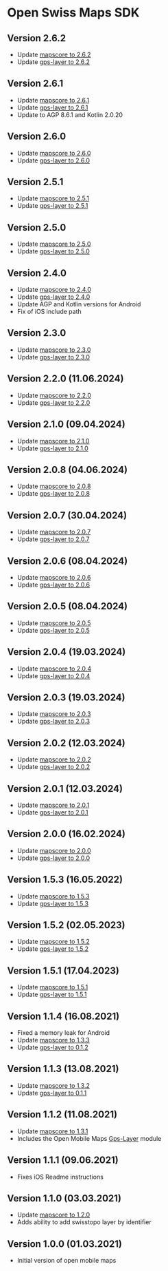 # Open Swiss Maps SDK

## Version 2.6.2
- Update [mapscore to 2.6.2](https://github.com/openmobilemaps/maps-core/releases/tag/2.6.2)
- Update [gps-layer to 2.6.2](https://github.com/openmobilemaps/layer-gps/releases/tag/2.6.2)

## Version 2.6.1
- Update [mapscore to 2.6.1](https://github.com/openmobilemaps/maps-core/releases/tag/2.6.1)
- Update [gps-layer to 2.6.1](https://github.com/openmobilemaps/layer-gps/releases/tag/2.6.1)
- Update to AGP 8.6.1 and Kotlin 2.0.20

## Version 2.6.0
- Update [mapscore to 2.6.0](https://github.com/openmobilemaps/maps-core/releases/tag/2.6.0)
- Update [gps-layer to 2.6.0](https://github.com/openmobilemaps/layer-gps/releases/tag/2.6.0)

## Version 2.5.1
- Update [mapscore to 2.5.1](https://github.com/openmobilemaps/maps-core/releases/tag/2.5.1)
- Update [gps-layer to 2.5.1](https://github.com/openmobilemaps/layer-gps/releases/tag/2.5.1)

## Version 2.5.0
- Update [mapscore to 2.5.0](https://github.com/openmobilemaps/maps-core/releases/tag/2.5.0)
- Update [gps-layer to 2.5.0](https://github.com/openmobilemaps/layer-gps/releases/tag/2.5.0)

## Version 2.4.0
- Update [mapscore to 2.4.0](https://github.com/openmobilemaps/maps-core/releases/tag/2.4.0)
- Update [gps-layer to 2.4.0](https://github.com/openmobilemaps/layer-gps/releases/tag/2.4.0)
- Update AGP and Kotlin versions for Android
- Fix of iOS include path

## Version 2.3.0
- Update [mapscore to 2.3.0](https://github.com/openmobilemaps/maps-core/releases/tag/2.3.0)
- Update [gps-layer to 2.3.0](https://github.com/openmobilemaps/layer-gps/releases/tag/2.3.0)

## Version 2.2.0 (11.06.2024)
- Update [mapscore to 2.2.0](https://github.com/openmobilemaps/maps-core/releases/tag/2.2.0)
- Update [gps-layer to 2.2.0](https://github.com/openmobilemaps/layer-gps/releases/tag/2.2.0)

## Version 2.1.0 (09.04.2024)
- Update [mapscore to 2.1.0](https://github.com/openmobilemaps/maps-core/releases/tag/2.1.0)
- Update [gps-layer to 2.1.0](https://github.com/openmobilemaps/layer-gps/releases/tag/2.1.0)

## Version 2.0.8 (04.06.2024)
- Update [mapscore to 2.0.8](https://github.com/openmobilemaps/maps-core/releases/tag/2.0.8)
- Update [gps-layer to 2.0.8](https://github.com/openmobilemaps/layer-gps/releases/tag/2.0.8)

## Version 2.0.7 (30.04.2024)
- Update [mapscore to 2.0.7](https://github.com/openmobilemaps/maps-core/releases/tag/2.0.7)
- Update [gps-layer to 2.0.7](https://github.com/openmobilemaps/layer-gps/releases/tag/2.0.7)

## Version 2.0.6 (08.04.2024)
- Update [mapscore to 2.0.6](https://github.com/openmobilemaps/maps-core/releases/tag/2.0.6)
- Update [gps-layer to 2.0.6](https://github.com/openmobilemaps/layer-gps/releases/tag/2.0.6)

## Version 2.0.5 (08.04.2024)
- Update [mapscore to 2.0.5](https://github.com/openmobilemaps/maps-core/releases/tag/2.0.5)
- Update [gps-layer to 2.0.5](https://github.com/openmobilemaps/layer-gps/releases/tag/2.0.5)

## Version 2.0.4 (19.03.2024)
- Update [mapscore to 2.0.4](https://github.com/openmobilemaps/maps-core/releases/tag/2.0.4)
- Update [gps-layer to 2.0.4](https://github.com/openmobilemaps/layer-gps/releases/tag/2.0.4)

## Version 2.0.3 (19.03.2024)
- Update [mapscore to 2.0.3](https://github.com/openmobilemaps/maps-core/releases/tag/2.0.3)
- Update [gps-layer to 2.0.3](https://github.com/openmobilemaps/layer-gps/releases/tag/2.0.3)

## Version 2.0.2 (12.03.2024)
- Update [mapscore to 2.0.2](https://github.com/openmobilemaps/maps-core/releases/tag/2.0.2)
- Update [gps-layer to 2.0.2](https://github.com/openmobilemaps/layer-gps/releases/tag/2.0.2)

## Version 2.0.1 (12.03.2024)
- Update [mapscore to 2.0.1](https://github.com/openmobilemaps/maps-core/releases/tag/2.0.1)
- Update [gps-layer to 2.0.1](https://github.com/openmobilemaps/layer-gps/releases/tag/2.0.1)

## Version 2.0.0 (16.02.2024)
- Update [mapscore to 2.0.0](https://github.com/openmobilemaps/maps-core/releases/tag/2.0.0)
- Update [gps-layer to 2.0.0](https://github.com/openmobilemaps/layer-gps/releases/tag/2.0.0)

## Version 1.5.3 (16.05.2022)
- Update [mapscore to 1.5.3](https://github.com/openmobilemaps/maps-core/releases/tag/1.5.3)
- Update [gps-layer to 1.5.3](https://github.com/openmobilemaps/layer-gps/releases/tag/1.5.3)

## Version 1.5.2 (02.05.2023)
- Update [mapscore to 1.5.2](https://github.com/openmobilemaps/maps-core/releases/tag/1.5.2)
- Update [gps-layer to 1.5.2](https://github.com/openmobilemaps/layer-gps/releases/tag/1.5.2)

## Version 1.5.1 (17.04.2023)
- Update [mapscore to 1.5.1](https://github.com/openmobilemaps/maps-core/releases/tag/1.5.1)
- Update [gps-layer to 1.5.1](https://github.com/openmobilemaps/layer-gps/releases/tag/1.5.1)

## Version 1.1.4 (16.08.2021)
- Fixed a memory leak for Android
- Update [mapscore to 1.3.3](https://github.com/openmobilemaps/maps-core/releases/tag/1.3.3)
- Update [gps-layer to 0.1.2](https://github.com/openmobilemaps/layer-gps/releases/tag/0.1.2)

## Version 1.1.3 (13.08.2021)
- Update [mapscore to 1.3.2](https://github.com/openmobilemaps/maps-core/releases/tag/1.3.2)
- Update [gps-layer to 0.1.1](https://github.com/openmobilemaps/layer-gps/releases/tag/0.1.1)

## Version 1.1.2 (11.08.2021)
- Update [mapscore to 1.3.1](https://github.com/openmobilemaps/maps-core/releases/tag/1.3.1)
- Includes the Open Mobile Maps [Gps-Layer](https://github.com/openmobilemaps/layer-gps/releases/tag/0.1.0) module

## Version 1.1.1 (09.06.2021)
- Fixes iOS Readme instructions

## Version 1.1.0 (03.03.2021)
- Update [mapscore to 1.2.0](https://github.com/openmobilemaps/maps-core/releases/tag/1.2.0)
- Adds ability to add swisstopo layer by identifier

## Version 1.0.0 (01.03.2021)
- Initial version of open mobile maps
